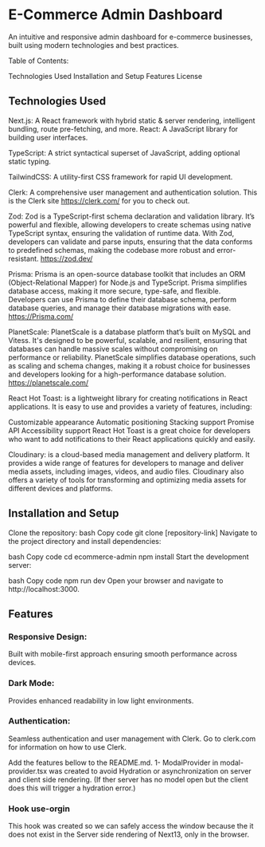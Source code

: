 # E-Commerce Admin Dashboard
An intuitive and responsive admin dashboard for e-commerce businesses, built using modern technologies and best practices.

Table of Contents:

Technologies Used
Installation and Setup
Features
License
## Technologies Used
Next.js: A React framework with hybrid static & server rendering, intelligent bundling, route pre-fetching, and more.
React: A JavaScript library for building user interfaces.

TypeScript: A strict syntactical superset of JavaScript, adding optional static typing.

TailwindCSS: A utility-first CSS framework for rapid UI development.

Clerk: A comprehensive user management and authentication solution.
This is the Clerk site https://clerk.com/  for you to check out.

Zod: Zod is a TypeScript-first schema declaration and validation library. It’s powerful and flexible, allowing developers to create schemas using native TypeScript syntax, ensuring the validation of runtime data. With Zod, developers can validate and parse inputs, ensuring that the data conforms to predefined schemas, making the codebase more robust and error-resistant.
https://zod.dev/

Prisma: Prisma is an open-source database toolkit that includes an ORM (Object-Relational Mapper) for Node.js and TypeScript. Prisma simplifies database access, making it more secure, type-safe, and flexible. Developers can use Prisma to define their database schema, perform database queries, and manage their database migrations with ease. https://Prisma.com/

PlanetScale: PlanetScale is a database platform that’s built on MySQL and Vitess. It's designed to be powerful, scalable, and resilient, ensuring that databases can handle massive scales without compromising on performance or reliability. PlanetScale simplifies database operations, such as scaling and schema changes, making it a robust choice for businesses and developers looking for a high-performance database solution. https://planetscale.com/

React Hot Toast: is a lightweight library for creating notifications in React applications. It is easy to use and provides a variety of features, including:

Customizable appearance
Automatic positioning
Stacking support
Promise API
Accessibility support
React Hot Toast is a great choice for developers who want to add notifications to their React applications quickly and easily.

Cloudinary: is a cloud-based media management and delivery platform. It provides a wide range of features for developers to manage and deliver media assets, including images, videos, and audio files. Cloudinary also offers a variety of tools for transforming and optimizing media assets for different devices and platforms.

## Installation and Setup
Clone the repository:
bash
Copy code
git clone [repository-link]
Navigate to the project directory and install dependencies:

bash
Copy code
cd ecommerce-admin
npm install
Start the development server:

bash
Copy code
npm run dev
Open your browser and navigate to http://localhost:3000.

## Features
### Responsive Design:
 Built with mobile-first approach ensuring smooth performance across devices.
### Dark Mode:
 Provides enhanced readability in low light environments.
### Authentication:
 Seamless authentication and user management with Clerk.
 Go to clerk.com for information on how to use Clerk.

Add the features bellow to the README.md. 
1- ModalProvider in modal-provider.tsx was created to avoid Hydration or asynchronization on server and client side rendering. 
(If ther server has no model open but the client does this will trigger a hydration error.)

### Hook use-orgin
This hook was created so we can safely access the window because the it does not exist in the Server side rendering of Next13, only in the browser. 